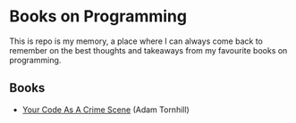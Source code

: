 # Books on Programming

This is repo is my memory, a place where I can always come back to remember on the best thoughts and takeaways from my favourite books on programming.

## Books

- [Your Code As A Crime Scene](./books/Your-Code-As-A-Crime-Scene.md) (Adam Tornhill)